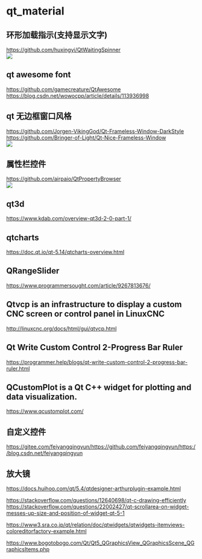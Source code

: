 # qt_material


## 环形加载指示(支持显示文字)  
https://github.com/huxingyi/QtWaitingSpinner   
![](https://github.com/snowwlex/QtWaitingSpinner/blob/gh-pages/waiting-spinners.gif) 
## qt awesome font  
https://github.com/gamecreature/QtAwesome  
https://blog.csdn.net/wowocpp/article/details/113936998  
## qt 无边框窗口风格 
https://github.com/Jorgen-VikingGod/Qt-Frameless-Window-DarkStyle  
https://github.com/Bringer-of-Light/Qt-Nice-Frameless-Window  
![](https://github.com/Jorgen-VikingGod/Qt-Frameless-Window-DarkStyle/raw/master/screenshot_mac_frameless_window_qt_dark_style_enabled.png)
## 属性栏控件   
https://github.com/airpaio/QtPropertyBrowser  
![](https://github.com/airpaio/QtPropertyBrowser/blob/master/doc/images/demo.png?raw=true)

## qt3d  
https://www.kdab.com/overview-qt3d-2-0-part-1/  

## qtcharts   
https://doc.qt.io/qt-5.14/qtcharts-overview.html  
## QRangeSlider  
https://www.programmersought.com/article/9267813676/  

## Qtvcp is an infrastructure to display a custom CNC screen or control panel in LinuxCNC 
http://linuxcnc.org/docs/html/gui/qtvcp.html  

## Qt Write Custom Control 2-Progress Bar Ruler 
https://programmer.help/blogs/qt-write-custom-control-2-progress-bar-ruler.html  

## QCustomPlot is a Qt C++ widget for plotting and data visualization. 
https://www.qcustomplot.com/  

## 自定义控件 
https://gitee.com/feiyangqingyun/https://github.com/feiyangqingyun/https://blog.csdn.net/feiyangqingyun  

## 放大镜  
https://docs.huihoo.com/qt/5.4/qtdesigner-arthurplugin-example.html  


https://stackoverflow.com/questions/12640698/qt-c-drawing-efficiently  
https://stackoverflow.com/questions/22002427/qt-scrollarea-on-widget-messes-up-size-and-position-of-widget-qt-5-1  

https://www3.sra.co.jp/qt/relation/doc/qtwidgets/qtwidgets-itemviews-coloreditorfactory-example.html  

https://www.bogotobogo.com/Qt/Qt5_QGraphicsView_QGraphicsScene_QGraphicsItems.php  
